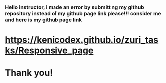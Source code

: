 ### Hello instructor, i made an error by submitting my github repository instead of my github page link please!!! consider me and here is my github page link
# https://kenicodex.github.io/zuri_tasks/Responsive_page
# Thank you!